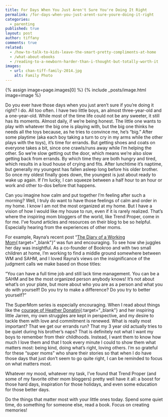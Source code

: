 ```yaml
---
title: For Days When You Just Aren't Sure You're Doing It Right
permalink: /for-days-when-you-just-arent-sure-youre-doing-it-right
categories:
  - parenting
published: true
layout: post
author: tiffany
comments: true
related:
  - /how-to-talk-to-kids-leave-the-smart-pretty-compliments-at-home
  - /what-about-ebooks
  - /reading-to-a-newborn-harder-than-i-thought-but-totally-worth-it
images:
  - url: chan-tiff-family-2014.jpg
    alt: Family Photo
---
```


{% assign image=page.images[0] %}
{% include _posts/image.html image=image %}

Do you ever have those days when you just aren’t sure if you’re doing it right? I do. All too often. I have two little boys, an almost three-year-old and a one-year-old. While most of the time life could not be any sweeter, it still has its moments. Almost daily, if we’re being honest. The little one wants to play with whatever the big one is playing with, but the big one thinks he needs all the toys because, as he tries to convince me, he’s “big.” After some playtime (aka each boy taking a turn to cry in my arms while the other plays with the toys), it’s time for errands. But getting shoes and coats on everyone takes a bit, since one crawls/runs away while I’m helping the other. So we’re slow getting out the door, which means we’re also slow getting back from errands. By which time they are both hungry and tired, which results in a loud house of crying and fits. After lunchtime it’s naptime, but generally my youngest has fallen asleep long before his older brother. So once my oldest finally goes down, the youngest is just about ready to wake up again. If I’m lucky, I can squeeze between a half hour to an hour or work and other to-dos before that happens.

Can you imagine how calm and put together I’m feeling after such a morning? Well, I truly do want to have those feelings of calm and order in my home. I know I am not the most organized at my home. But I have a vision of how I would like my house to run, even if it is rarely realized. That’s where the inspiring mom bloggers of the world, like Trend Proper, come in for me. I’ve found articles and resources on their blog to be so helpful. Especially hearing from the experiences of other moms.

For example, Rayna’s recent post “[The Diary of a Working Mom](http://www.trendproper.com/diary/diary-of-a-working-mom){:target="_blank"}” was fun and encouraging. To see how she juggles her day was insightful. As a co-founder of Bookroo and with two small children at home, I’m working to find a middle ground somewhere between WM and SAHM, and I loved Rayna’s views on the insignificance of the judgment calls we make based on those titles:

“You can have a full time job and still lack time management.  You can be a SAHM and be the most organized person anybody knows! It’s not about what’s on your plate, but more about who you are as a person and what you do with yourself!  Do you try to make a difference?  Do you try to better yourself?”

The SuperMom series is especially encouraging. When I read about things like the [courage of Heather Donatini](http://www.trendproper.com/in-the-motherhood/supermom-interviews-heather-donatini){:target="_blank"} and her inspiring little Jarren, my own struggles are kept in perspective, and my desire to tackle them with love and commitment is renewed. What is really most important? That we get our errands run? That my 3 year old actually tries to be quiet during his brother’s naps? That is definitely not what I want my boys to remember from their childhoods. Instead, I want them to know how much I love them and that I took every minute I could to show them what matters most: being kind, doing what’s right, loving others. I’m so grateful for these “super moms” who share their stories so that when I do have those days that just don’t seem to go quite right, I can be reminded to focus on what matters most.

Whatever my mood, whatever my task, I’ve found that Trend Proper (and some of my favorite other mom bloggers) pretty well have it all: a boost for those hard days, inspiration for those holidays, and even some education for those better days.

Do the things that matter most with your little ones today. Spend some quiet time, do something for someone else, read a book. Focus on creating memories!